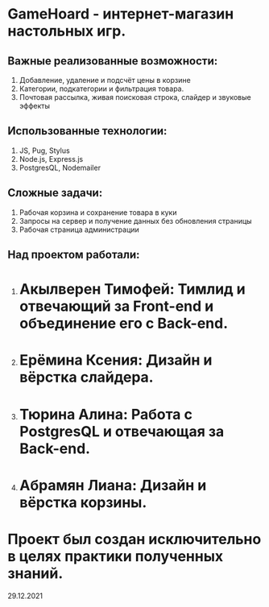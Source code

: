 # GameHoard - интернет-магазин настольных игр.

## Важные реализованные возможности:
1.  Добавление, удаление и подсчёт цены в корзине
2.  Категории, подкатегории и фильтрация товара.
3.  Почтовая рассылка, живая поисковая строка, слайдер и звуковые эффекты

## Использованные технологии:
1.  JS, Pug, Stylus
2.  Node.js, Express.js
3.  PostgresQL, Nodemailer


## Сложные задачи:
1.  Рабочая корзина и сохранение товара в куки
2.  Запросы на сервер и получение данных без обновления страницы
3.  Рабочая страница администрации

## Над проектом работали:
1. # Акылверен Тимофей: Тимлид и отвечающий за Front-end и объединение его с Back-end.
2. # Ерёмина Ксения: Дизайн и вёрстка слайдера.
3. # Тюрина Алина: Работа с PostgresQL и отвечающая за Back-end.
4. # Абрамян Лиана: Дизайн и вёрстка корзины. 

# Проект был создан исключительно в целях практики полученных знаний. 

29.12.2021
